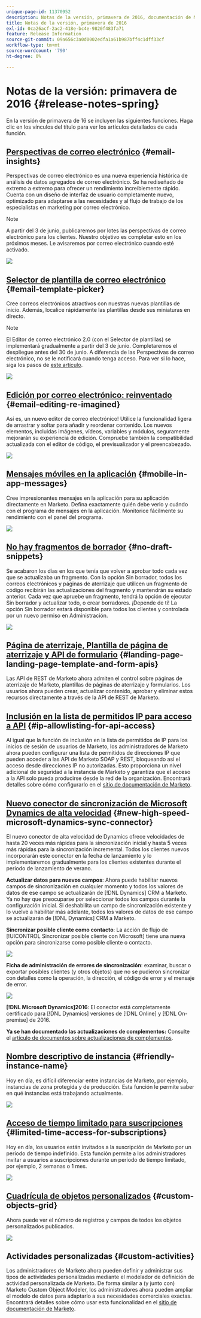 ```yaml
---
unique-page-id: 11370952
description: Notas de la versión, primavera de 2016, documentación de Marketo, documentación del producto
title: Notas de la versión, primavera de 2016
exl-id: 0ca26acf-2ac2-418e-bc4e-9820f483fa71
feature: Release Information
source-git-commit: 09a656c3a0d0002edfa1a61b987bff4c1dff33cf
workflow-type: tm+mt
source-wordcount: '790'
ht-degree: 0%

---
```


# Notas de la versión: primavera de 2016 {#release-notes-spring}

En la versión de primavera de 16 se incluyen las siguientes funciones. Haga clic en los vínculos del título para ver los artículos detallados de cada función.

## [Perspectivas de correo electrónico](/help/marketo/product-docs/reporting/email-insights/email-insights-overview.md) {#email-insights}

Perspectivas de correo electrónico es una nueva experiencia histórica de análisis de datos agregados de correo electrónico. Se ha rediseñado de extremo a extremo para ofrecer un rendimiento increíblemente rápido. Cuenta con un diseño de interfaz de usuario completamente nuevo, optimizado para adaptarse a las necesidades y al flujo de trabajo de los especialistas en marketing por correo electrónico.

>[!NOTE]
>
>A partir del 3 de junio, publicaremos por lotes las perspectivas de correo electrónico para los clientes. Nuestro objetivo es completar esto en los próximos meses. Le avisaremos por correo electrónico cuando esté activado.

![](assets/two.png)

## [Selector de plantilla de correo electrónico](/help/marketo/product-docs/email-marketing/general/email-editor-2/email-template-picker-overview.md) {#email-template-picker}

Cree correos electrónicos atractivos con nuestras nuevas plantillas de inicio. Además, localice rápidamente las plantillas desde sus miniaturas en directo.

>[!NOTE]
>
>El Editor de correo electrónico 2.0 (con el Selector de plantillas) se implementará gradualmente a partir del 3 de junio. Completaremos el despliegue antes del 30 de junio. A diferencia de las Perspectivas de correo electrónico, no se le notificará cuando tenga acceso. Para ver si lo hace, siga los pasos de [este artículo](/help/marketo/product-docs/email-marketing/general/email-editor-2/transitioning-to-email-editor-2-0.md).

![](assets/5-29-home-starter-templates.png)

## [Edición por correo electrónico: reinventado](/help/marketo/product-docs/email-marketing/general/email-editor-2/email-editor-v2-0-overview.md) {#email-editing-re-imagined}

Así es, un nuevo editor de correo electrónico! Utilice la funcionalidad ligera de arrastrar y soltar para añadir y reordenar contenido. Los nuevos elementos, incluidas imágenes, vídeos, variables y módulos, seguramente mejorarán su experiencia de edición. Compruebe también la compatibilidad actualizada con el editor de código, el previsualizador y el preencabezado.

![](assets/17a-29-modules-next.png)

## [Mensajes móviles en la aplicación](/help/marketo/product-docs/mobile-marketing/in-app-messages/understanding-in-app-messages.md) {#mobile-in-app-messages}

Cree impresionantes mensajes en la aplicación para su aplicación directamente en Marketo. Defina exactamente quién debe verlo y cuándo con el programa de mensajes en la aplicación. Monitorice fácilmente su rendimiento con el panel del programa.

![](assets/pasted-image-at-2016-05-24-09-45-am.png)

## [No hay fragmentos de borrador](/help/marketo/product-docs/administration/users-and-roles/enable-no-draft-for-snippets.md) {#no-draft-snippets}

Se acabaron los días en los que tenía que volver a aprobar todo cada vez que se actualizaba un fragmento. Con la opción Sin borrador, todos los correos electrónicos y páginas de aterrizaje que utilicen un fragmento de código recibirán las actualizaciones del fragmento y mantendrán su estado anterior. Cada vez que apruebe un fragmento, tendrá la opción de ejecutar Sin borrador y actualizar todo, o crear borradores. ¡Depende de ti! La opción Sin borrador estará disponible para todos los clientes y controlada por un nuevo permiso en Administración.

![](assets/image2016-5-16-15-3a41-3a17.png)

## [Página de aterrizaje, Plantilla de página de aterrizaje y API de formulario](https://developers.marketo.com/blog/spring-2016-updates/) {#landing-page-landing-page-template-and-form-apis}

Las API de REST de Marketo ahora admiten el control sobre páginas de aterrizaje de Marketo, plantillas de páginas de aterrizaje y formularios. Los usuarios ahora pueden crear, actualizar contenido, aprobar y eliminar estos recursos directamente a través de la API de REST de Marketo.

## [Inclusión en la lista de permitidos IP para acceso a API](/help/marketo/product-docs/administration/additional-integrations/create-an-allowlist-for-ip-based-api-access.md) {#ip-allowlisting-for-api-access}

Al igual que la función de inclusión en la lista de permitidos de IP para los inicios de sesión de usuarios de Marketo, los administradores de Marketo ahora pueden configurar una lista de permitidos de direcciones IP que pueden acceder a las API de Marketo SOAP y REST, bloqueando así el acceso desde direcciones IP no autorizadas. Esto proporciona un nivel adicional de seguridad a la instancia de Marketo y garantiza que el acceso a la API solo pueda producirse desde la red de la organización. Encontrará detalles sobre cómo configurarlo en el [sitio de documentación de Marketo](/help/marketo/product-docs/administration/additional-integrations/create-an-allowlist-for-ip-based-api-access.md).

## [Nuevo conector de sincronización de Microsoft Dynamics de alta velocidad](/help/marketo/product-docs/crm-sync/microsoft-dynamics-sync/microsoft-dynamics-sync-details/sync-status.md) {#new-high-speed-microsoft-dynamics-sync-connector}

El nuevo conector de alta velocidad de Dynamics ofrece velocidades de hasta 20 veces más rápidas para la sincronización inicial y hasta 5 veces más rápidas para la sincronización incremental. Todos los clientes nuevos incorporarán este conector en la fecha de lanzamiento y lo implementaremos gradualmente para los clientes existentes durante el periodo de lanzamiento de verano.

**Actualizar datos para nuevos campos**: Ahora puede habilitar nuevos campos de sincronización en cualquier momento y todos los valores de datos de ese campo se actualizarán de [!DNL Dynamics] CRM a Marketo. Ya no hay que preocuparse por seleccionar todos los campos durante la configuración inicial. Si deshabilita un campo de sincronización existente y lo vuelve a habilitar más adelante, todos los valores de datos de ese campo se actualizarán de [!DNL Dynamics] CRM a Marketo.

**Sincronizar posible cliente como contacto**: La acción de flujo de [!UICONTROL Sincronizar posible cliente con Microsoft] tiene una nueva opción para sincronizarse como posible cliente o contacto.

![](assets/image2016-5-19-8-3a59-3a9.png)

**Ficha de administración de errores de sincronización**: examinar, buscar o exportar posibles clientes (y otros objetos) que no se pudieron sincronizar con detalles como la operación, la dirección, el código de error y el mensaje de error.

![](assets/sync-errors.png)

**[!DNL Microsoft Dynamics]2016**: El conector está completamente certificado para [!DNL Dynamics] versiones de [!DNL Online] y [!DNL On-premise] de 2016.

**Ya se han documentado las actualizaciones de complementos:** Consulte el [artículo de documentos sobre actualizaciones de complementos](/help/marketo/product-docs/crm-sync/microsoft-dynamics-sync/marketo-plugin-releases-for-microsoft-dynamics.md).

## [Nombre descriptivo de instancia](/help/marketo/product-docs/administration/settings/edit-subscription-settings.md) {#friendly-instance-name}

Hoy en día, es difícil diferenciar entre instancias de Marketo, por ejemplo, instancias de zona protegida y de producción. Esta función le permite saber en qué instancias está trabajando actualmente.

![](assets/image2016-5-16-15-3a57-3a14.png)

## [Acceso de tiempo limitado para suscripciones](/help/marketo/product-docs/administration/users-and-roles/managing-marketo-users.md) {#limited-time-access-for-subscriptions}

Hoy en día, los usuarios están invitados a la suscripción de Marketo por un período de tiempo indefinido. Esta función permite a los administradores invitar a usuarios a suscripciones durante un período de tiempo limitado, por ejemplo, 2 semanas o 1 mes.

![](assets/image2016-5-16-15-3a59-3a52.png)

## [Cuadrícula de objetos personalizados](/help/marketo/product-docs/administration/marketo-custom-objects/understanding-marketo-custom-objects.md) {#custom-objects-grid}

Ahora puede ver el número de registros y campos de todos los objetos personalizados publicados.

![](assets/custom-objects-grid.png)

## Actividades personalizadas {#custom-activities}

Los administradores de Marketo ahora pueden definir y administrar sus tipos de actividades personalizadas mediante el modelador de definición de actividad personalizada de Marketo. De forma similar a (y junto con) Marketo Custom Object Modeler, los administradores ahora pueden ampliar el modelo de datos para adaptarlo a sus necesidades comerciales exactas. Encontrará detalles sobre cómo usar esta funcionalidad en el [sitio de documentación de Marketo](/help/marketo/product-docs/administration/marketo-custom-activities/understanding-custom-activities.md).
